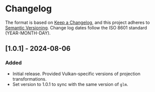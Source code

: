 # Changelog

The format is based on [Keep a Changelog](https://keepachangelog.com/en/1.0.0/),
and this project adheres to [Semantic Versioning](https://semver.org/spec/v2.0.0.html).
Change log dates follow the ISO 8601 standard (YEAR-MONTH-DAY).

## [1.0.1] - 2024-08-06

### Added
- Initial release. Provided Vulkan-specific versions of projection transformations.
- Set version to 1.0.1 to sync with the same version of `glm`.
